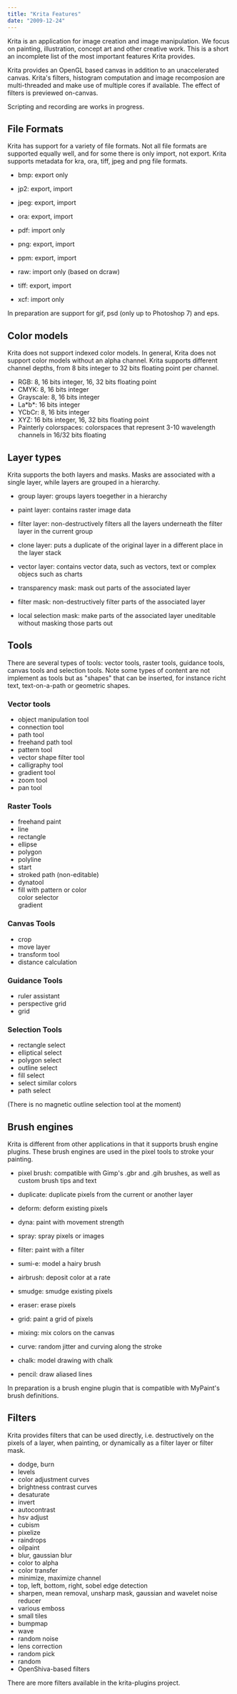 ```yaml
---
title: "Krita Features"
date: "2009-12-24"
---
```


Krita is an application for image creation and image manipulation. We focus on painting, illustration, concept art and other creative work. This is a short an incomplete list of the most important features Krita provides. 

Krita provides an OpenGL based canvas in addition to an unaccelerated canvas. Krita's filters, histogram computation and image recomposion are multi-threaded and make use of multiple cores if available. The effect of filters is previewed on-canvas.  

Scripting and recording are works in progress.  

## File Formats

Krita has support for a variety of file formats. Not all file formats are supported equally well, and for some there is only import, not export. Krita supports metadata for kra, ora, tiff, jpeg and png file formats.  

- bmp: export only  
    
- jp2: export, import  
    
- jpeg: export, import  
    
- ora: export, import  
    
- pdf: import only  
    
- png: export, import  
    
- ppm: export, import  
    
- raw: import only (based on dcraw)  
    
- tiff: export, import  
    
- xcf: import only  
    

In preparation are support for gif, psd (only up to Photoshop 7) and eps.

## Color models

Krita does not support indexed color models. In general, Krita does not support color models without an alpha channel. Krita supports different channel depths, from 8 bits integer to 32 bits floating point per channel.  

- RGB: 8, 16 bits integer, 16, 32 bits floating point
- CMYK: 8, 16 bits integer
- Grayscale: 8, 16 bits integer
- La\*b\*: 16 bits integer
- YCbCr: 8, 16 bits integer
- XYZ: 16 bits integer, 16, 32 bits floating point
- Painterly colorspaces: colorspaces that represent 3-10 wavelength channels in 16/32 bits floating  
    

## Layer types

Krita supports the both layers and masks. Masks are associated with a single layer, while layers are grouped in a hierarchy.

- group layer: groups layers toegether in a hierarchy  
    
- paint layer: contains raster image data  
    
- filter layer: non-destructively filters all the layers underneath the filter layer in the current group  
    
- clone layer: puts a duplicate of the original layer in a different place in the layer stack  
    
- vector layer: contains vector data, such as vectors, text or complex objecs such as charts  
    
- transparency mask: mask out parts of the associated layer  
    
- filter mask: non-destructively filter parts of the associated layer  
    
- local selection mask: make parts of the associated layer uneditable without masking those parts out

## Tools

There are several types of tools: vector tools, raster tools, guidance tools, canvas tools and selection tools. Note some types of content are not implement as tools but as "shapes" that can be inserted, for instance richt text, text-on-a-path or geometric shapes.  

### Vector tools

- object manipulation tool
- connection tool
- path tool
- freehand path tool
- pattern tool
- vector shape filter tool
- calligraphy tool
- gradient tool
- zoom tool
- pan tool  
    

### Raster Tools

- freehand paint
- line
- rectangle
- ellipse
- polygon
- polyline
- start
- stroked path (non-editable)
- dynatool
- fill with pattern or color  
    color selector  
    gradient  
    

### Canvas Tools

- crop
- move layer
- transform tool
- distance calculation  
    

### Guidance Tools

- ruler assistant
- perspective grid
- grid

### Selection Tools

- rectangle select
- elliptical select
- polygon select
- outline select
- fill select
- select similar colors
- path select

(There is no magnetic outline selection tool at the moment)

## Brush engines

Krita is different from other applications in that it supports brush engine plugins. These brush engines are used in the pixel tools to stroke your painting.

- pixel brush: compatible with Gimp's .gbr and .gih brushes, as well as custom brush tips and text
- duplicate: duplicate pixels from the current or another layer  
    
- deform: deform existing pixels  
    
- dyna: paint with movement strength  
    
- spray: spray pixels or images  
    
- filter: paint with a filter  
    
- sumi-e: model a hairy brush  
    
- airbrush: deposit color at a rate  
    
- smudge: smudge existing pixels  
    
- eraser: erase pixels  
    
- grid: paint a grid of pixels  
    
- mixing: mix colors on the canvas  
    
- curve: random jitter and curving along the stroke  
    
- chalk: model drawing with chalk  
    
- pencil: draw aliased lines  
    

In preparation is a brush engine plugin that is compatible with MyPaint's brush definitions.

## Filters

Krita provides filters that can be used directly, i.e. destructively on the pixels of a layer, when painting, or dynamically as a filter layer or filter mask.

- dodge, burn
- levels
- color adjustment curves
- brightness contrast curves
- desaturate
- invert
- autocontrast
- hsv adjust
- cubism
- pixelize
- raindrops
- oilpaint
- blur, gaussian blur
- color to alpha
- color transfer
- minimize, maximize channel
- top, left, bottom, right, sobel edge detection
- sharpen, mean removal, unsharp mask, gaussian and wavelet noise reducer
- various emboss
- small tiles
- bumpmap
- wave
- random noise
- lens correction
- random pick
- random
- OpenShiva-based filters  
    

There are more filters available in the krita-plugins project.
